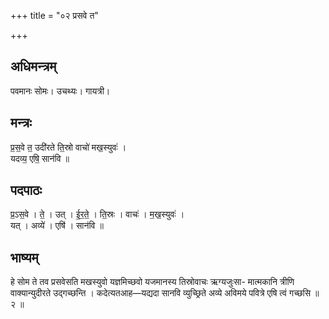 +++
title = "०२ प्रसवे त"

+++
## अधिमन्त्रम्
पवमानः सोमः। उचथ्यः। गायत्री।

## मन्त्रः
प्र॒स॒वे त॒ उदी॑रते ति॒स्रो वाचो॑ मख॒स्युवः॑ ।  
यदव्य॒ एषि॒ सान॑वि ॥

## पदपाठः
प्र॒ऽस॒वे । ते॒ । उत् । ई॒र॒ते॒ । ति॒स्रः । वाचः॑ । म॒ख॒स्युवः॑ ।  
यत् । अव्ये॑ । एषि॑ । सान॑वि ॥

## भाष्यम्
हे सोम ते तव प्रसवेसति मखस्युवो यज्ञमिच्छवो यजमानस्य तिस्रोवाचः ऋग्यजुःसा- मात्मकानि त्रीणि वाक्यान्युदीरते उद्गच्छन्ति । कदेत्यतआह—यद्यदा सानवि व्युच्छ्रिते अव्ये अविमये पवित्रे एषि त्वं गच्छसि ॥ २ ॥